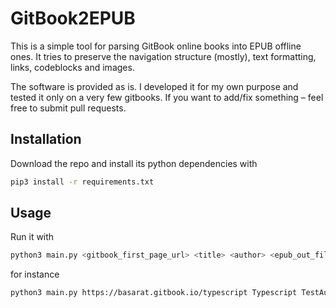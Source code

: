 # GitBook2EPUB

This is a simple tool for parsing GitBook online books into EPUB offline ones.
It tries to preserve the navigation structure (mostly), text formatting, links, codeblocks and images.

The software is provided as is. I developed it for my own purpose and tested it only on a very few gitbooks.
If you want to add/fix something – feel free to submit pull requests.

## Installation

Download the repo and install its python dependencies with
```bash
pip3 install -r requirements.txt
```

## Usage

Run it with
```bash
python3 main.py <gitbook_first_page_url> <title> <author> <epub_out_filename>
```
for instance
```bash
python3 main.py https://basarat.gitbook.io/typescript Typescript TestAuthor typescript.epub
```

